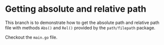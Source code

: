 # Getting absolute and relative path
This branch is to demonstrate how to get the absolute path and relative path file with methods
`Abs()` and `Rel()` provided by the `path/filepath` package.

Checkout the `main.go` file.
